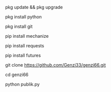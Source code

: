 pkg update && pkg upgrade

pkg install python

pkg install git

pip install mechanize

pip install requests

pip install futures

git clone https://github.com/Genzi33/genzi66.git

cd genzi66

python publik.py
